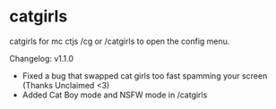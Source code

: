 # catgirls
catgirls for mc ctjs
/cg or /catgirls to open the config menu.

 Changelog:
 v1.1.0
 - Fixed a bug that swapped cat girls too fast spamming your screen (Thanks Unclaimed <3)
 - Added Cat Boy mode and NSFW mode in /catgirls
